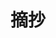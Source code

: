 ---
pageComponent:
  name: Catalogue
  data:
    key: 03.摘抄
title: 摘抄
sidebar: false
article: false
comment: false
editLink: false
---